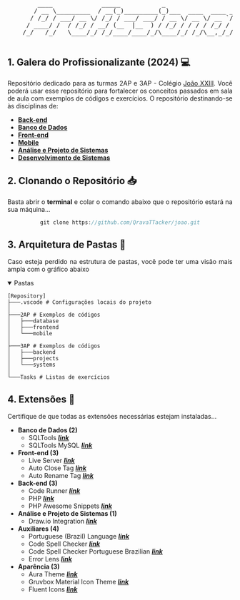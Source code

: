 <div align="center">
<pre align="center">
        ____             _____           _                   ___                   __     
       / __ \_________  / __(_)_________(_)___  ____  ____ _/ (_)___  ____ _____  / /____ 
      / /_/ / ___/ __ \/ /_/ / ___/ ___/ / __ \/ __ \/ __ `/ / /_  / / __ `/ __ \/ __/ _ \
     / ____/ /  / /_/ / __/ (__  |__  ) / /_/ / / / / /_/ / / / / /_/ /_/ / / / / /_/  __/
    /_/   /_/   \____/_/ /_/____/____/_/\____/_/ /_/\__,_/_/_/ /___/\__,_/_/ /_/\__/\___/ 
  _________________________________________________________________________________________
</pre>
</div>

## 1. Galera do Profissionalizante (2024) 💻

<p align="justify">
    Repositório dedicado para as turmas 2AP e 3AP - Colégio <a href="https://www.escol.as/227157-joao-xxiii-c-m-n">João XXIII</a>. Você poderá usar esse repositório para fortalecer os conceitos passados em sala de aula com exemplos de códigos e exercícios. O repositório destinando-se às disciplinas de:
</p>

- [**Back-end**](./Tasks/backend.md)
- [**Banco de Dados**](./Tasks/database.md)
- [**Front-end**](./Tasks/frontend.md)
- [**Mobile**](./Tasks/mobile.md)
- [**Análise e Projeto de Sistemas**](./Tasks/projects.md)
- [**Desenvolvimento de Sistemas**](./Tasks/systems.md)

## 2. Clonando o Repositório 📥

<p align="justify">
    Basta abrir o <strong>terminal</strong> e colar o comando abaixo que o repositório estará na sua máquina... 
</p>

<div align="center">

```c
git clone https://github.com/QravaTTacker/joao.git
```

</div>

## 3. Arquitetura de Pastas 📂

<p align="justify">
    Caso esteja perdido na estrutura de pastas, você pode ter uma visão mais ampla com o gráfico abaixo
</p>

<details open>
    <summary>Pastas</summary>

```shell
[Repository]
├───.vscode # Configurações locais do projeto
│
├───2AP # Exemplos de códigos
│   ├───database
│   ├───frontend
│   └───mobile
│
├───3AP # Exemplos de códigos
│   ├───backend
│   ├───projects
│   └───systems
│
└───Tasks # Listas de exercícios
```

</details>

## 4. Extensões 🧩

<p align="justify">
    Certifique de que todas as extensões necessárias estejam instaladas...
</p>

- **Banco de Dados (2)**
  - SQLTools **_[link](https://marketplace.visualstudio.com/items?itemName=mtxr.sqltools)_**
  - SQLTools MySQL **_[link](https://marketplace.visualstudio.com/items?itemName=mtxr.sqltools-driver-mysql)_**
- **Front-end (3)**
  - Live Server **_[link](https://marketplace.visualstudio.com/items?itemName=ritwickdey.LiveServer)_**
  - Auto Close Tag **_[link](https://marketplace.visualstudio.com/items?itemName=formulahendry.auto-close-tag)_**
  - Auto Rename Tag **_[link](https://marketplace.visualstudio.com/items?itemName=formulahendry.auto-rename-tag)_**
- **Back-end (3)**
  - Code Runner **_[link](https://marketplace.visualstudio.com/items?itemName=formulahendry.code-runner)_**
  - PHP **_[link](https://marketplace.visualstudio.com/items?itemName=DEVSENSE.phptools-vscode)_**
  - PHP Awesome Snippets **_[link](https://marketplace.visualstudio.com/items?itemName=hakcorp.php-awesome-snippets)_**
- **Análise e Projeto de Sistemas (1)**
  - Draw.io Integration **_[link](https://marketplace.visualstudio.com/items?itemName=hediet.vscode-drawio)_**
- **Auxiliares (4)**
  - Portuguese (Brazil) Language **_[link](https://marketplace.visualstudio.com/items?itemName=MS-CEINTL.vscode-language-pack-pt-BR)_**
  - Code Spell Checker **_[link](https://marketplace.visualstudio.com/items?itemName=streetsidesoftware.code-spell-checker)_**
  - Code Spell Checker Portuguese Brazilian **_[link](https://marketplace.visualstudio.com/items?itemName=streetsidesoftware.code-spell-checker-portuguese-brazilian)_**
  - Error Lens **_[link](https://marketplace.visualstudio.com/items?itemName=usernamehw.errorlens)_**
- **Aparência (3)**
  - Aura Theme **_[link](https://marketplace.visualstudio.com/items?itemName=DaltonMenezes.aura-theme)_**
  - Gruvbox Material Icon Theme **_[link](https://marketplace.visualstudio.com/items?itemName=JonathanHarty.gruvbox-material-icon-theme)_**
  - Fluent Icons **_[link](https://marketplace.visualstudio.com/items?itemName=miguelsolorio.fluent-icons)_**

<!-- <div align="center">
    <table width="100%">
        <thead>
            <tr align="center">
                <td><em><strong>Matéria</strong></em></td>
                <td><em><strong>Nome</strong></em></td>
                <td><em><strong>Link</strong></em></td>
            </tr>
        </thead>
        <tbody>
            <tr align="center">
                <td rowspan="2" width="20%">
                    Banco de Dados
                </td>
                <td>SQLTools</td>
                <td>
                    <em>
                    <strong>
                        <a href="https://marketplace.visualstudio.com/items?itemName=mtxr.sqltools">mtxr.sqltools</a>    
                    </strong>
                    </em>
                </td>
            </tr>
            <tr align="center">
                <td>SQLTools MySQL</td>
                <td>
                    <em>
                    <strong>
                        <a href="https://marketplace.visualstudio.com/items?itemName=mtxr.sqltools-driver-mysql">mtxr.sqltools-driver-mysql</a>    
                    </strong>
                    </em>
                </td>
            </tr>
            <tr align="center">
                <td rowspan="3" width="20%">
                    Front-end
                </td>
                <td>Live Server</td>
                <td>
                    <em>
                    <strong>
                        <a href="https://marketplace.visualstudio.com/items?itemName=ritwickdey.LiveServer">ritwickdey.LiveServer</a>    
                    </strong>
                    </em>
                </td>
            </tr>
            <tr align="center">
                <td>Auto Close Tag</td>
                <td>
                    <em>
                    <strong>
                        <a href="https://marketplace.visualstudio.com/items?itemName=formulahendry.auto-close-tag">formulahendry.auto-close-tag</a>    
                    </strong>
                    </em>
                </td>
            </tr>
            <tr align="center">
                <td>Auto Rename Tag</td>
                <td>
                    <em>
                    <strong>
                        <a href="https://marketplace.visualstudio.com/items?itemName=formulahendry.auto-rename-tag">formulahendry.auto-rename-tag</a>    
                    </strong>
                    </em>
                </td>
            </tr>
            <tr align="center">
                <td rowspan="3" width="20%">
                    Back-end
                </td>
                <td>Code Runner</td>
                <td>
                    <em>
                    <strong>
                        <a href="https://marketplace.visualstudio.com/items?itemName=formulahendry.code-runner">formulahendry.code-runner</a>    
                    </strong>
                    </em>
                </td>
            </tr>
            <tr align="center">
                <td>PHP</td>
                <td>
                    <em>
                    <strong>
                        <a href="https://marketplace.visualstudio.com/items?itemName=DEVSENSE.phptools-vscode">DEVSENSE.phptools-vscode</a>    
                    </strong>
                    </em>
                </td>
            </tr>
            <tr align="center">
                <td>PHP Awesome Snippets</td>
                <td>
                    <em>
                    <strong>
                        <a href="https://marketplace.visualstudio.com/items?itemName=hakcorp.php-awesome-snippets">hakcorp.php-awesome-snippets</a>    
                    </strong>
                    </em>
                </td>
            </tr>
            <tr align="center">
                <td width="20%">
                    Análise de Sistemas
                </td>
                <td>Draw.io Integration</td>
                <td>
                    <em>
                    <strong>
                        <a href="https://marketplace.visualstudio.com/items?itemName=hediet.vscode-drawio">hediet.vscode-drawio</a>    
                    </strong>
                    </em>
                </td>
            </tr>
            <tr align="center">
                <td rowspan="4" width="20%">
                    Auxiliares
                </td>
                <td>Portuguese (Brazil) Language</td>
                <td>
                    <em>
                    <strong>
                        <a href="https://marketplace.visualstudio.com/items?itemName=MS-CEINTL.vscode-language-pack-pt-BR">MS-CEINTL.vscode-language-pack-pt-BR</a>    
                    </strong>
                    </em>
                </td>
            </tr>
            <tr align="center">
                <td>Code Spell Checker</td>
                <td>
                    <em>
                    <strong>
                        <a href="https://marketplace.visualstudio.com/items?itemName=streetsidesoftware.code-spell-checker">streetsidesoftware.code-spell-checker</a>    
                    </strong>
                    </em>
                </td>
            </tr>
            <tr align="center">
                <td>Code Spell Checker Portuguese Brazilian</td>
                <td>
                    <em>
                    <strong>
                        <a href="https://marketplace.visualstudio.com/items?itemName=streetsidesoftware.code-spell-checker-portuguese-brazilian">streetsidesoftware.code-spell-checker-portuguese-brazilian</a>    
                    </strong>
                    </em>
                </td>
            </tr>
            <tr align="center">
                <td>Error Lens</td>
                <td>
                    <em>
                    <strong>
                        <a href="https://marketplace.visualstudio.com/items?itemName=usernamehw.errorlens">usernamehw.errorlens</a>    
                    </strong>
                    </em>
                </td>
            </tr>
            <tr align="center">
                <td rowspan="2" width="20%">
                    Aparência
                </td>
                <td>Aura Theme</td>
                <td>
                    <em>
                    <strong>
                        <a href="https://marketplace.visualstudio.com/items?itemName=DaltonMenezes.aura-theme">DaltonMenezes.aura-theme</a>    
                    </strong>
                    </em>
                </td>
            </tr>
            <tr align="center">
                <td>Gruvbox Material Icon Theme</td>
                <td>
                    <em>
                    <strong>
                        <a href="https://marketplace.visualstudio.com/items?itemName=JonathanHarty.gruvbox-material-icon-theme">JonathanHarty.gruvbox-material-icon-theme</a>    
                    </strong>
                    </em>
                </td>
            </tr>
        </tbody>
    </table>
</div> -->
